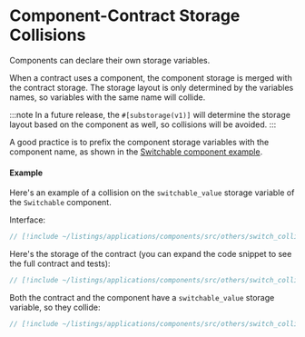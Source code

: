 # Component-Contract Storage Collisions

Components can declare their own storage variables.

When a contract uses a component, the component storage is merged with the contract storage.
The storage layout is only determined by the variables names, so variables with the same name will collide.

:::note
In a future release, the `#[substorage(v1)]` will determine the storage layout based on the component as well, so collisions will be avoided.
:::

A good practice is to prefix the component storage variables with the component name, as shown in the [Switchable component example](/components/how_to).

#### Example

Here's an example of a collision on the `switchable_value` storage variable of the `Switchable` component.

Interface:

```rust
// [!include ~/listings/applications/components/src/others/switch_collision.cairo:interface]
```

Here's the storage of the contract (you can expand the code snippet to see the full contract and tests):

```rust
// [!include ~/listings/applications/components/src/others/switch_collision.cairo:storage]
```

Both the contract and the component have a `switchable_value` storage variable, so they collide:

```rust
// [!include ~/listings/applications/components/src/others/switch_collision.cairo:collision]
```
